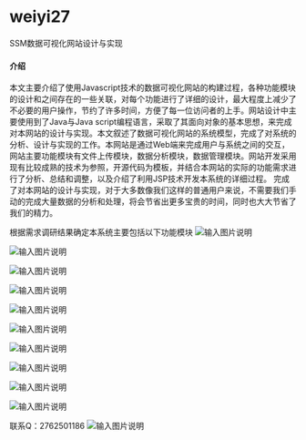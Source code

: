 # weiyi27
SSM数据可视化网站设计与实现
#### 介绍
本文主要介绍了使用Javascript技术的数据可视化网站的构建过程，各种功能模块的设计和之间存在的一些关联，对每个功能进行了详细的设计，最大程度上减少了不必要的用户操作，节约了许多时间，方便了每一位访问者的上手。网站设计中主要使用到了Java与Java script编程语言，采取了其面向对象的基本思想，来完成对本网站的设计与实现。本文叙述了数据可视化网站的系统模型，完成了对系统的分析、设计与实现的工作。本网站是通过Web端来完成用户与系统之间的交互，网站主要功能模块有文件上传模块，数据分析模块，数据管理模块。网站开发采用现有比较成熟的技术为参照，开源代码为模板，并结合本网站的实际的功能需求进行了分析、总结和调整，以及介绍了利用JSP技术开发本系统的详细过程。
完成了对本网站的设计与实现，对于大多数像我们这样的普通用户来说，不需要我们手动的完成大量数据的分析和处理，将会节省出更多宝贵的时间，同时也大大节省了我们的精力。


根据需求调研结果确定本系统主要包括以下功能模块
![输入图片说明](https://images.gitee.com/uploads/images/2020/1128/010223_6e711213_4865385.png "屏幕截图.png")

![输入图片说明](https://images.gitee.com/uploads/images/2020/1128/010241_a025d187_4865385.png "屏幕截图.png")

![输入图片说明](https://images.gitee.com/uploads/images/2020/1128/010248_1356b5d8_4865385.png "屏幕截图.png")

![输入图片说明](https://images.gitee.com/uploads/images/2020/1128/010257_e1a1307c_4865385.png "屏幕截图.png")

![输入图片说明](https://images.gitee.com/uploads/images/2020/1128/010305_2350f7f1_4865385.png "屏幕截图.png")

![输入图片说明](https://images.gitee.com/uploads/images/2020/1128/010312_c8e9b002_4865385.png "屏幕截图.png")

![输入图片说明](https://images.gitee.com/uploads/images/2020/1128/010320_4f0773e6_4865385.png "屏幕截图.png")

![输入图片说明](https://images.gitee.com/uploads/images/2020/1128/010327_840ce425_4865385.png "屏幕截图.png")

![输入图片说明](https://images.gitee.com/uploads/images/2020/1128/010335_1fa8c955_4865385.png "屏幕截图.png")

![输入图片说明](https://images.gitee.com/uploads/images/2020/1128/010343_4bb615a6_4865385.png "屏幕截图.png")


联系Q：2762501186
![输入图片说明](https://images.gitee.com/uploads/images/2020/1119/003728_cd598bb9_4865385.jpeg "微信.jpg")
